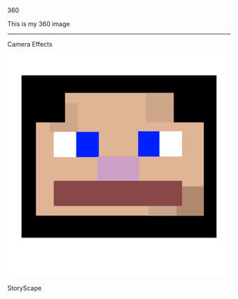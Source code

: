 360

This is my 360 image

<script src="//360.vizor.io/scripts/embed.js" data-vizorurl="https://360.vizor.io/embed/v/pb1r" ></script>

***
Camera Effects


![filter](Minecraft.jpg?raw=true "Optional Title")

StoryScape

<script src="/scripts/embed.js" data-vizorurl="https://patches.vizor.io/embed/kota/vr-project-copy-copy" ></script>
